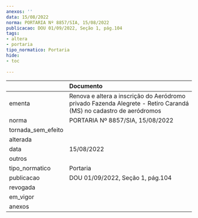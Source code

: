```yaml
---
anexos: ''
data: 15/08/2022
norma: PORTARIA Nº 8857/SIA, 15/08/2022
publicacao: DOU 01/09/2022, Seção 1, pág.104
tags:
- altera
- portaria
tipo_normatico: Portaria
hide: 
- toc 
 
---
```


|                    | Documento                                                                                                         |
|:-------------------|:------------------------------------------------------------------------------------------------------------------|
| ementa             | Renova e altera a inscrição do Aeródromo privado Fazenda Alegrete - Retiro Carandá (MS) no cadastro de aeródromos |
| norma              | PORTARIA Nº 8857/SIA, 15/08/2022                                                                                  |
| tornada_sem_efeito |                                                                                                                   |
| alterada           |                                                                                                                   |
| data               | 15/08/2022                                                                                                        |
| outros             |                                                                                                                   |
| tipo_normatico     | Portaria                                                                                                          |
| publicacao         | DOU 01/09/2022, Seção 1, pág.104                                                                                  |
| revogada           |                                                                                                                   |
| em_vigor           |                                                                                                                   |
| anexos             |                                                                                                                   |